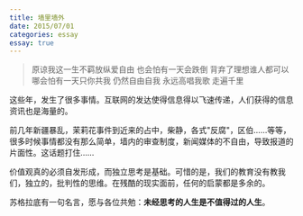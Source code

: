 ```yaml
---
title: 墙里墙外
date: 2015/07/01
categories: essay
essay: true
---
```


> 原谅我这一生不羁放纵爱自由
> 也会怕有一天会跌倒
> 背弃了理想谁人都可以
> 哪会怕有一天只你共我
> 仍然自由自我
> 永远高唱我歌
> 走遍千里

这些年，发生了很多事情。互联网的发达使得信息得以飞速传递，人们获得的信息资讯也是海量的。

前几年新疆暴乱，茉莉花事件到近来的占中，柴静，各式"反腐"，区伯……等等，很多时候事情都没有那么简单，墙内的审查制度，新闻媒体的不自由，导致报道的片面性。这话题打住……

价值观真的必须自发形成，而独立思考是基础。可惜的是，我们的教育没有教我们，独立的，批判性的思维。在残酷的现实面前，任何的启蒙都是多余的。

苏格拉底有一句名言，愿与各位共勉：**未经思考的人生是不值得过的人生**。
